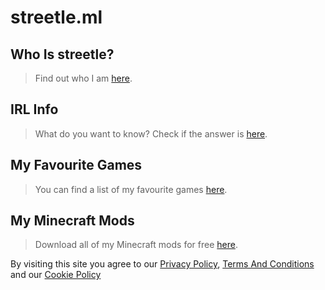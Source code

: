 <head>
<script
  type="text/javascript"
  src="https://app.termly.io/embed.min.js"
  data-auto-block="on"
  data-website-uuid="4f98fdc8-031b-4726-9ae3-c9df12493902"
  ></script>

<script async src="https://pagead2.googlesyndication.com/pagead/js/adsbygoogle.js?client=ca-pub-5850853284840895"
     crossorigin="anonymous"></script>
</head>

# streetle.ml
## Who Is streetle?
> Find out who I am <a href="streetle">here</a>.

## IRL Info
> What do you want to know? Check if the answer is <a href="irl">here</a>.

## My Favourite Games
> You can find a list of my favourite games <a href="games">here</a>.

## My Minecraft Mods
> Download all of my Minecraft mods for free <a href="packs">here</a>.

<script async src="https://pagead2.googlesyndication.com/pagead/js/adsbygoogle.js?client=ca-pub-5850853284840895"
     crossorigin="anonymous"></script>
<!-- horizontal2 -->
<ins class="adsbygoogle"
     style="display:block"
     data-ad-client="ca-pub-5850853284840895"
     data-ad-slot="4491611170"
     data-ad-format="auto"
     data-full-width-responsive="true"></ins>
<script>
     (adsbygoogle = window.adsbygoogle || []).push({});
</script>



By visiting this site you agree to our [Privacy Policy](./privacypolicy.html), [Terms And Conditions](./tsandcs.html) and our [Cookie Policy](./cookies.html)
